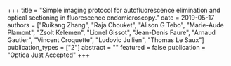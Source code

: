 +++ title = "Simple imaging protocol for autofluorescence elimination and optical sectioning in fluorescence endomicroscopy." date = 2019-05-17 authors = ["Ruikang Zhang", "Raja Chouket", "Alison G Tebo", "Marie-Aude Plamont", "Zsolt Kelemen", "Lionel Gissot", "Jean-Denis Faure", "Arnaud Gautier", "Vincent Croquette", "Ludovic Jullien", "Thomas Le Saux"] publication_types = ["2"] abstract = "" featured = false publication = "Optica Just Accepted" +++
